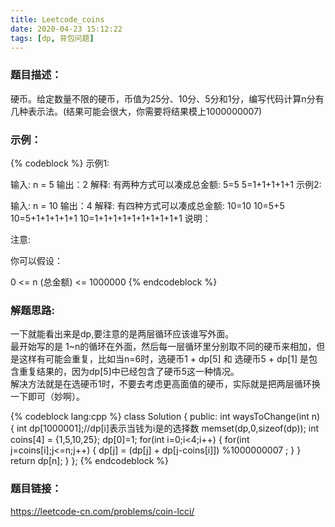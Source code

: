 ```yaml
---
title: Leetcode_coins
date: 2020-04-23 15:12:22
tags: [dp, 背包问题]
---
```

### 题目描述：  
硬币。给定数量不限的硬币，币值为25分、10分、5分和1分，编写代码计算n分有几种表示法。(结果可能会很大，你需要将结果模上1000000007)

### 示例：   
{% codeblock %}
示例1:

 输入: n = 5
 输出：2
 解释: 有两种方式可以凑成总金额:
5=5
5=1+1+1+1+1
示例2:

 输入: n = 10
 输出：4
 解释: 有四种方式可以凑成总金额:
10=10
10=5+5
10=5+1+1+1+1+1
10=1+1+1+1+1+1+1+1+1+1
说明：

注意:

你可以假设：

0 <= n (总金额) <= 1000000
{% endcodeblock %}

### 解题思路:  
一下就能看出来是dp,要注意的是两层循环应该谁写外面。  
最开始写的是 1~n的循环在外面，然后每一层循环里分别取不同的硬币来相加，但是这样有可能会重复，比如当n=6时，选硬币1 + dp[5] 和 选硬币5 + dp[1] 是包含重复结果的，因为dp[5]中已经包含了硬币5这一种情况。  
解决方法就是在选硬币1时，不要去考虑更高面值的硬币，实际就是把两层循环换一下即可（妙啊）。

{% codeblock lang:cpp %}
class Solution {
public:
    int waysToChange(int n) {
        int dp[1000001];//dp[i]表示当钱为i是的选择数
        memset(dp,0,sizeof(dp));
        int coins[4] = {1,5,10,25};
        dp[0]=1;
        for(int i=0;i<4;i++)
        {
            for(int j=coins[i];j<=n;j++)
            {
                dp[j]  = (dp[j] + dp[j-coins[i]]) %1000000007 ;
            }
        }
        return dp[n];
    }
};
{% endcodeblock %}

### 题目链接：  
https://leetcode-cn.com/problems/coin-lcci/
